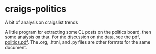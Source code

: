 # craigs-politics
A bit of analysis on craigslist trends

A little program for extracting some CL posts on the politics board, then some
analysis on that. For the discussion on the data, see the pdf, [politics.pdf](./politics.pdf).
The .org, .html, and .py files are other formats for the same document.
